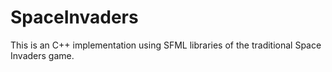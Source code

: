 # SpaceInvaders
This is an C++ implementation using SFML libraries of the traditional Space Invaders game.
